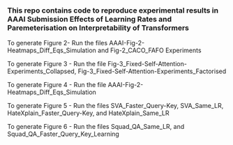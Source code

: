 ### This repo contains code to reproduce experimental results in AAAI Submission Effects of Learning Rates and Paremeterisation on Interpretability of Transformers

To generate Figure 2- Run the files AAAI-Fig-2-Heatmaps_Diff_Eqs_Simulation and Fig-2_CACO_FAFO Experiments

To generate Figure 3 - Run the file Fig-3_Fixed-Self-Attention-Experiments_Collapsed, Fig-3_Fixed-Self-Attention-Experiments_Factorised

To generate Figure 4 - Run the file AAAI-Fig-2-Heatmaps_Diff_Eqs_Simulation

To generate Figure 5 - Run the files SVA_Faster_Query-Key, SVA_Same_LR, HateXplain_Faster_Query-Key, and HateXplain_Same_LR

To generate Figure 6 - Run the files Squad_QA_Same_LR, and Squad_QA_Faster_Query_Key_Learning
